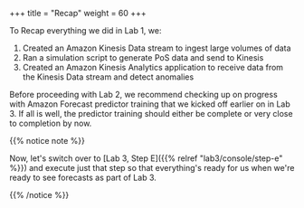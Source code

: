 +++
title = "Recap"
weight = 60
+++

To Recap everything we did in Lab 1, we: 

1. Created an Amazon Kinesis Data stream to ingest large volumes of data
2. Ran a simulation script to generate PoS data and send to Kinesis
3. Created an Amazon Kinesis Analytics application to receive data from the Kinesis Data stream and detect anomalies

Before proceeding with Lab 2, we recommend checking up on progress with Amazon Forecast predictor training that we kicked off earlier on in Lab 3. If all is well, the predictor training should either be complete or very close to completion by now.

{{% notice note %}}

Now, let's switch over to [Lab 3, Step E]({{% relref "lab3/console/step-e" %}}) and execute just that step so that everything's ready for us when we're ready to see forecasts as part of Lab 3.

{{% /notice %}}
